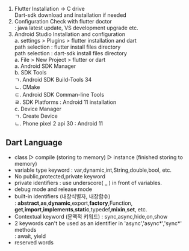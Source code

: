 
1. Flutter Installation -> C drive <br>
   Dart-sdk download and installation if needed <br>
2. Configuration Check with flutter doctor <br>
    : java latest update, VS development upgrade etc. <br>
3. Android Studio Installation and configuration <br>
    a. settings > Plugins > flutter installation and dart <br>
        path selection : flutter install files directory <br>
        path selection : dart-sdk install files directory <br>
    a. File > New Project > flutter or dart <br>
    a. Android SDK Manager <br>
    b. SDK Tools <br>
        ㄱ. Android SDK Build-Tools 34 <br> 
        ㄴ. CMake <br>
        ㄷ. Android SDK Comman-line Tools <br>
        ㄹ. SDK Platforms : Android 11 installation <br>
    c. Device Manager <br>
        ㄱ. Create Device <br>
        ㄴ. Phone pixel 2 api 30 : Android 11 <br>


## Dart Language

* class ▷ compile (storing to memory) ▷ instance (finished storing to memory)
* variable type keyword : var,dynamic,int,String,double,bool, etc.
* No public,protected,private keyword
* private identifiers : use underscore( _ ) in front of variables.
* debug mode and release mode
* built-in identifiers (내장식별자, 내장함수) <br>
  : <b>abstract</b>,<b>as</b>,<b>dynamic</b>,export,<b>factory</b>,Function, <br>
    <b>get</b>,<b>import</b>,<b>implements</b>,<b>static</b>,typedef,<b>mixin</b>,<b>set</b>, etc. <br>
* Contextual keyword (문맥적 키워드) : sync,async,hide,on,show <br>
* 2 keywords can't be used as an identifier in 'async','async*','sync*' methods <br>
  : await, yield <br>
* reserved words <br>










    
